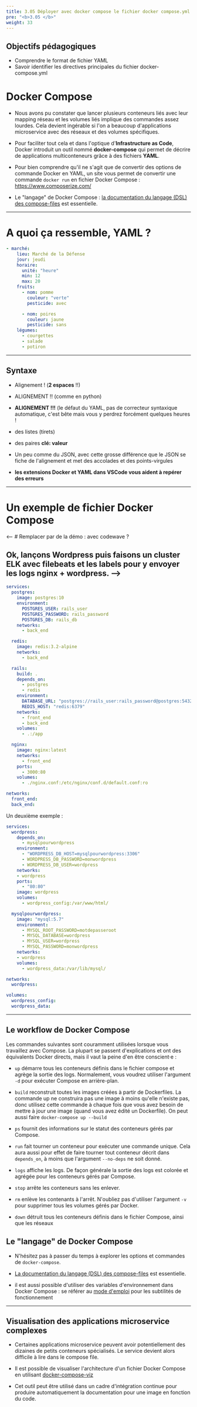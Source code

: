 ```yaml
---
title: 3.05 Déployer avec docker compose le fichier docker compose.yml
pre: "<b>3.05 </b>"
weight: 33
---
```


## Objectifs pédagogiques
  - Comprendre le format de fichier YAML
  - Savoir identifier les directives principales du fichier docker-compose.yml

# Docker Compose

- Nous avons pu constater que lancer plusieurs conteneurs liés avec leur mapping réseau et les volumes liés implique des commandes assez lourdes. Cela devient ingérable si l'on a beaucoup d'applications microservice avec des réseaux et des volumes spécifiques.

- Pour faciliter tout cela et dans l'optique d'**Infrastructure as Code**, Docker introduit un outil nommé **docker-compose** qui permet de décrire de applications multiconteneurs grâce à des fichiers **YAML**.

- Pour bien comprendre qu'il ne s'agit que de convertir des options de commande Docker en YAML, un site vous permet de convertir une commande `docker run` en fichier Docker Compose : <https://www.composerize.com/>

- Le "langage" de Docker Compose : [la documentation du langage (DSL) des compose-files](https://docs.docker.com/compose/compose-file/compose-file-v3/) est essentielle.
---

# A quoi ça ressemble, YAML ?

```yaml
- marché:
    lieu: Marché de la Défense
    jour: jeudi
    horaire:
      unité: "heure"
      min: 12
      max: 20
    fruits:
      - nom: pomme
        couleur: "verte"
        pesticide: avec

      - nom: poires
        couleur: jaune
        pesticide: sans
    légumes:
      - courgettes
      - salade
      - potiron
```

---

## Syntaxe

- Alignement ! (**2 espaces** !!)
- ALIGNEMENT !! (comme en python)
- **ALIGNEMENT !!!** (le défaut du YAML, pas de correcteur syntaxique automatique, c'est bête mais vous y perdrez forcément quelques heures !

- des listes (tirets)
- des paires **clé: valeur**
- Un peu comme du JSON, avec cette grosse différence que le JSON se fiche de l'alignement et met des accolades et des points-virgules

- **les extensions Docker et YAML dans VSCode vous aident à repérer des erreurs**

---

# Un exemple de fichier Docker Compose

<-- # Remplacer par de la démo : avec codewave ?
## Ok, lançons Wordpress puis faisons un cluster ELK avec filebeats et les labels pour y envoyer les logs nginx + wordpress. -->

```yml
services:
  postgres:
    image: postgres:10
    environment:
      POSTGRES_USER: rails_user
      POSTGRES_PASSWORD: rails_password
      POSTGRES_DB: rails_db
    networks:
      - back_end

  redis:
    image: redis:3.2-alpine
    networks:
      - back_end

  rails:
    build: .
    depends_on:
      - postgres
      - redis
    environment:
      DATABASE_URL: "postgres://rails_user:rails_password@postgres:5432/rails_db"
      REDIS_HOST: "redis:6379"
    networks:
      - front_end
      - back_end
    volumes:
      - .:/app

  nginx:
    image: nginx:latest
    networks:
      - front_end
    ports:
      - 3000:80
    volumes:
      - ./nginx.conf:/etc/nginx/conf.d/default.conf:ro

networks:
  front_end:
  back_end:
```

Un deuxième exemple :
```yaml
services:
  wordpress:
    depends_on:
      - mysqlpourwordpress
    environment:
      - "WORDPRESS_DB_HOST=mysqlpourwordpress:3306"
      - WORDPRESS_DB_PASSWORD=monwordpress
      - WORDPRESS_DB_USER=wordpress
    networks:
    - wordpress
    ports:
      - "80:80"
    image: wordpress
    volumes:
      - wordpress_config:/var/www/html/

  mysqlpourwordpress:
    image: "mysql:5.7"
    environment:
      - MYSQL_ROOT_PASSWORD=motdepasseroot
      - MYSQL_DATABASE=wordpress
      - MYSQL_USER=wordpress
      - MYSQL_PASSWORD=monwordpress
    networks:
    - wordpress
    volumes:
      - wordpress_data:/var/lib/mysql/

networks:
  wordpress:

volumes:
  wordpress_config:
  wordpress_data:

```

---

## Le workflow de Docker Compose

Les commandes suivantes sont couramment utilisées lorsque vous travaillez avec Compose. La plupart se passent d'explications et ont des équivalents Docker directs, mais il vaut la peine d'en être conscient·e :

- `up` démarre tous les conteneurs définis dans le fichier compose et agrège la sortie des logs. Normalement, vous voudrez utiliser l'argument `-d` pour exécuter Compose en arrière-plan.

- `build` reconstruit toutes les images créées à partir de Dockerfiles. La commande up ne construira pas une image à moins qu'elle n'existe pas, donc utilisez cette commande à chaque fois que vous avez besoin de mettre à jour une image (quand vous avez édité un Dockerfile). On peut aussi faire `docker-compose up --build`

- `ps` fournit des informations sur le statut des conteneurs gérés par Compose.

- `run` fait tourner un conteneur pour exécuter une commande unique. Cela aura aussi pour effet de faire tourner tout conteneur décrit dans `depends_on`, à moins que l'argument `--no-deps` ne soit donné.

- `logs` affiche les logs. De façon générale la sortie des logs est colorée et agrégée pour les conteneurs gérés par Compose.

- `stop` arrête les conteneurs sans les enlever.

- `rm` enlève les contenants à l'arrêt. N'oubliez pas d'utiliser l'argument `-v` pour supprimer tous les volumes gérés par Docker.

- `down` détruit tous les conteneurs définis dans le fichier Compose, ainsi que les réseaux

## Le "langage" de Docker Compose

- N'hésitez pas à passer du temps à explorer les options et commandes de `docker-compose`.
- [La documentation du langage (DSL) des compose-files](https://docs.docker.com/compose/compose-file/compose-file-v3/) est essentielle.

- il est aussi possible d'utiliser des variables d'environnement dans Docker Compose : se référer au [mode d'emploi](https://docs.docker.com/compose/compose-file/#variable-substitution) pour les subtilités de fonctionnement

---

## Visualisation des applications microservice complexes

- Certaines applications microservice peuvent avoir potentiellement des dizaines de petits conteneurs spécialisés. Le service devient alors difficile à lire dans le compose file.

- Il est possible de visualiser l'architecture d'un fichier Docker Compose en utilisant [docker-compose-viz](https://github.com/pmsipilot/docker-compose-viz)

- Cet outil peut être utilisé dans un cadre d'intégration continue pour produire automatiquement la documentation pour une image en fonction du code.
